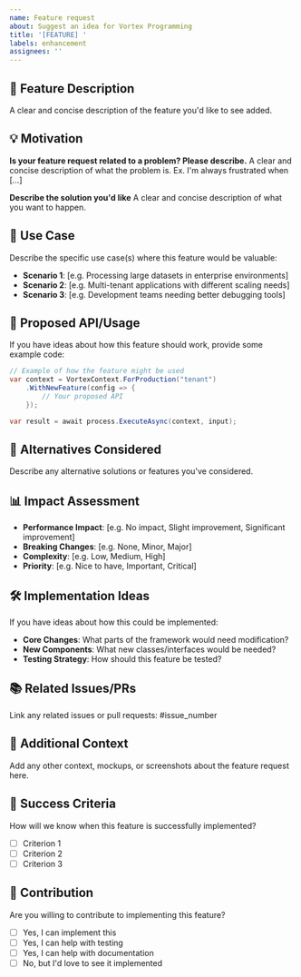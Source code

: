 ```yaml
---
name: Feature request
about: Suggest an idea for Vortex Programming
title: '[FEATURE] '
labels: enhancement
assignees: ''
---
```


## 🚀 Feature Description

A clear and concise description of the feature you'd like to see added.

## 💡 Motivation

**Is your feature request related to a problem? Please describe.**
A clear and concise description of what the problem is. Ex. I'm always frustrated when [...]

**Describe the solution you'd like**
A clear and concise description of what you want to happen.

## 🎯 Use Case

Describe the specific use case(s) where this feature would be valuable:

- **Scenario 1**: [e.g. Processing large datasets in enterprise environments]
- **Scenario 2**: [e.g. Multi-tenant applications with different scaling needs]
- **Scenario 3**: [e.g. Development teams needing better debugging tools]

## 📝 Proposed API/Usage

If you have ideas about how this feature should work, provide some example code:

```csharp
// Example of how the feature might be used
var context = VortexContext.ForProduction("tenant")
    .WithNewFeature(config => {
        // Your proposed API
    });

var result = await process.ExecuteAsync(context, input);
```

## 🔄 Alternatives Considered

Describe any alternative solutions or features you've considered.

## 📊 Impact Assessment

- **Performance Impact**: [e.g. No impact, Slight improvement, Significant improvement]
- **Breaking Changes**: [e.g. None, Minor, Major]
- **Complexity**: [e.g. Low, Medium, High]
- **Priority**: [e.g. Nice to have, Important, Critical]

## 🛠️ Implementation Ideas

If you have ideas about how this could be implemented:

- **Core Changes**: What parts of the framework would need modification?
- **New Components**: What new classes/interfaces would be needed?
- **Testing Strategy**: How should this feature be tested?

## 📚 Related Issues/PRs

Link any related issues or pull requests: #issue_number

## 🌟 Additional Context

Add any other context, mockups, or screenshots about the feature request here.

## 🎯 Success Criteria

How will we know when this feature is successfully implemented?

- [ ] Criterion 1
- [ ] Criterion 2  
- [ ] Criterion 3

## 🤝 Contribution

Are you willing to contribute to implementing this feature?

- [ ] Yes, I can implement this
- [ ] Yes, I can help with testing
- [ ] Yes, I can help with documentation
- [ ] No, but I'd love to see it implemented 